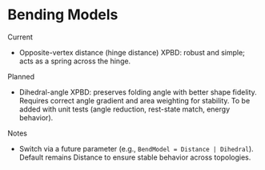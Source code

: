 Bending Models
==============

Current
- Opposite-vertex distance (hinge distance) XPBD: robust and simple; acts as a spring across the hinge.

Planned
- Dihedral-angle XPBD: preserves folding angle with better shape fidelity. Requires correct angle gradient and area weighting for stability. To be added with unit tests (angle reduction, rest-state match, energy behavior).

Notes
- Switch via a future parameter (e.g., `BendModel = Distance | Dihedral`). Default remains Distance to ensure stable behavior across topologies.

